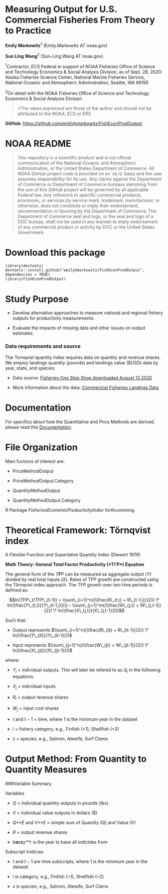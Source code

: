 Measuring Output for U.S. Commercial Fisheries From Theory to Practice
======================================================================

**Emily Markowitz**<sup>1</sup> (Emily.Markowitz AT noaa.gov)

**Sun Ling Wang**<sup>2</sup> (Sun-Ling.Wang AT noaa.gov)

<sup>1</sup>Contractor, ECS Federal in support of NOAA Fisheries Office
of Science and Technology Economics & Social Analysis Division; as of
Sept. 28, 2020: Alaska Fisheries Science Center, National Marine
Fisheries Service, National Oceanic and Atmospheric Administration,
Seattle, WA 98195

<sup>2</sup>On detail with the NOAA Fisheries Office of Science and
Technology Economics & Social Analysis Division

> \*The views expressed are those of the author and should not be
> attributed to the NOAA, ECS or ERS

**GitHub:** <https://github.com/emilyhmarkowitz/FishEconProdOutput>

NOAA README
===========

> This repository is a scientific product and is not official
> communication of the National Oceanic and Atmospheric Administration,
> or the United States Department of Commerce. All NOAA GitHub project
> code is provided on an ‘as is’ basis and the user assumes
> responsibility for its use. Any claims against the Department of
> Commerce or Department of Commerce bureaus stemming from the use of
> this GitHub project will be governed by all applicable Federal law.
> Any reference to specific commercial products, processes, or services
> by service mark, trademark, manufacturer, or otherwise, does not
> constitute or imply their endorsement, recommendation or favoring by
> the Department of Commerce. The Department of Commerce seal and logo,
> or the seal and logo of a DOC bureau, shall not be used in any manner
> to imply endorsement of any commercial product or activity by DOC or
> the United States Government.

Download this package
=====================

    library(devtools)
    devtools::install_github("emilyhmarkowitz/FishEconProdOutput", dependencies = TRUE)
    library(FishEconProdOutput)

Study Purpose
=============

-   Develop alternative approaches to measure national and regional
    fishery outputs for productivity measurements.

-   Evaluate the impacts of missing data and other issues on output
    estimates.

### Data requirements and source

The Tornqvist quantity index requires data on quantity and revenue
shares. We employ landings quantity (pounds) and landings value ($USD)
data by year, state, and species.

-   Data source: [Fisheries One Stop Shop downloaded August 13
    2020](https://foss.nmfs.noaa.gov/apexfoss/f?p=215:200::::::)

-   More information about the data: [Commericial Fisheries Landings
    Data](https://www.fisheries.noaa.gov/national/sustainable-fisheries/commercial-fisheries-landings)

Documentation
=============

For specifics about how the Quantitative and Price Methods are derived,
please read this
[Documentation](https://github.com/emilyhmarkowitz/FishEconProdOutput/blob/master/ProductivityIndex_DocumentationSummary.pdf).

File Organization
=================

Main fuctions of interest are:

-   PriceMethodOutput

-   PriceMethodOutput.Category

-   QuantityMethodOutput

-   QuantityMethodOutput.Category

R Package *FisheriesEconomicProductivityIndex* forthcomming.

Theoretical Framework: Törnqvist index
======================================

A Flexible Function and Superlative Quantity Index (Diewert 1976)

**Math Theory: General Total Factor Productivity (*T**F**P*) Equation**

The general form of the *T**F**P* can be measured as aggregate output
(*Y*) divided by real total inputs (*X*). Rates of TFP growth are
constructed using the Törnqvist index approach. The TFP growth over two
time periods is defined as:

$$ln(TFP\_t/TFP\_{t-1}) = \\sum\_{i=1}^n((\\frac{R\_{t,i} + R\_{t-1,i}}{2}) \* ln(\\frac{Y\_{t,i}}{Y\_{t-1,i}}))) - \\sum\_{j=1}^m((\\frac{W\_{j,t} + W\_{j,t-1}}{2}) \* ln(\\frac{X\_{j,t}}{X\_{j,t-1}})))$$

Such that:

-   Output represents
    $\\sum\_{i=1}^n((\\frac{R\_{it} + R\_{it-1}}{2}) \* ln(\\frac{Y\_{it}}{Y\_{it-1}}))$

-   Input represents
    $\\sum\_{j=1}^n((\\frac{W\_{jt} + W\_{jt-1}}{2}) \* ln(\\frac{X\_{jt}}{X\_{jt-1}}))$

where:

-   *Y*<sub>*i*</sub> = individual outputs. This will later be refered
    to as *Q*<sub>*i*</sub> in the following equations.

-   *X*<sub>*j*</sub> = individual inputs

-   *R*<sub>*i*</sub> = output revenue shares

-   *W*<sub>*j*</sub> = input cost shares

-   *t* and *t* − 1 = time, where 1 is the minimum year in the dataset

-   *i* = fishery category, e.g., Finfish (=1), Shellfish (=2)

-   *s* = species, e.g., Salmon, Alewife, Surf Clams

Output Method: From Quantity to Quantity Measures
=================================================

\#\#\#Variable Summary

Variables

-   *Q* = individual quantity outputs in pounds (lbs).

-   *V* = individual value outputs in dollars ($)

-   *Q**E* and *V**E* = simple sum of Quantity (Q) and Value (V)

-   *R* = output revenue shares

-   *b**a**s**e**y**r* is the year to base all indicides from

Subscript Inidicies

-   *t* and *t* − 1 are time subscripts, where 1 is the minimum year in
    the dataset

-   *i* is category, e.g., Finfish (=1), Shellfish (=2)

-   *s* is species, e.g., Salmon, Alewife, Surf Clams
